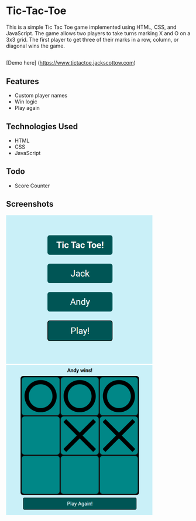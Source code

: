 # Tic-Tac-Toe

This is a simple Tic Tac Toe game implemented using HTML, CSS, and JavaScript. The game allows two players to take turns marking X and O on a 3x3 grid. The first player to get three of their marks in a row, column, or diagonal wins the game.

##

[Demo here] (https://www.tictactoe.jackscottow.com)

## Features

- Custom player names
- Win logic
- Play again

## Technologies Used

- HTML
- CSS
- JavaScript

## Todo

- Score Counter

## Screenshots

<img src="Screenshots/site.png" width="400" alt="Splash"	/>
<img src="Screenshots/site2.png" width="400" alt="Game"/>
